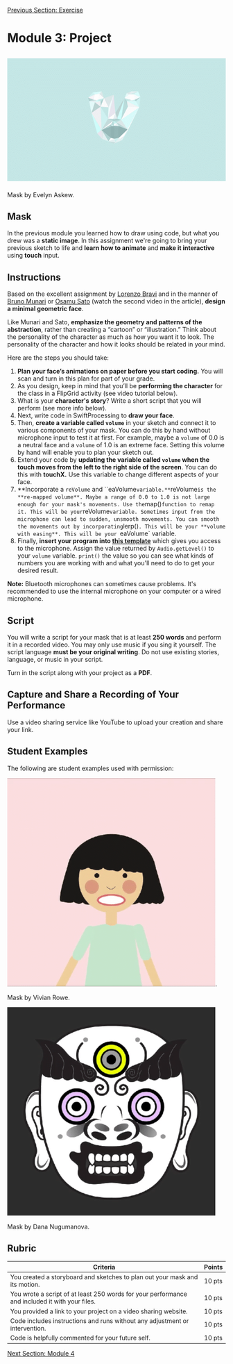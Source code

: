 [Previous Section: Exercise](2_EXERCISE.md)

# Module 3: Project

## ![geometric_animation](images/Evelyn_Askew_Mask.gif)

Mask by Evelyn Askew.

## Mask

In the previous module you learned how to draw using code, but what you drew was a **static image**. In this assignment we're going to bring your previous sketch to life and **learn how to animate** and **make it interactive** using **touch** input.

## Instructions

Based on the excellent assignment by [Lorenzo Bravi](http://www.creativeapplications.net/processing/bla-bla-bla-iphone-of-processing-sound/) and in the manner of [Bruno Munari](http://www.creativeapplications.net/processing/bla-bla-bla-iphone-of-processing-sound/) or [Osamu Sato](https://motherboard.vice.com/en_us/article/d734ja/the-most-elusive-video-game-creator) (watch the second video in the article), **design a minimal geometric face**.

Like Munari and Sato, **emphasize the geometry and patterns of the abstraction**, rather than creating a “cartoon” or “illustration.” Think about the  personality of the character as much as how you want it to look. The  personality of the character and how it looks should be related in your  mind.

Here are the steps you should take:

1. **Plan your face’s animations on paper before you start coding.** You will scan and turn in this plan for part of your grade.
2. As you design, keep in mind that you’ll be **performing the character** for the class in a FlipGrid activity (see video tutorial below).
3. What is your **character's story**? Write a short script that you will perform (see more info below).
4. Next, write code in SwiftProcessing to **draw your face**.
5. Then, **create a variable called `volume`** in your sketch and connect it to various components of your mask. You can do this by hand without microphone input to test it at first. For example, maybe a `volume` of 0.0 is a neutral face and a `volume` of 1.0 is an extreme face. Setting this volume by hand will enable you to plan your sketch out.
6. Extend your code by **updating the variable called `volume` when the touch moves from the left to the right side of the screen**. You can do this with **touchX.** Use this variable to change different aspects of your face.
7. **Incorporate a `reVolume` and ``eaVolume` variable.** `reVolume` is the **re-mapped volume**. Maybe a range of 0.0 to 1.0 is not large enough for your mask's movements. Use the `map()` function to remap it. This will be your `reVolume` variable. Sometimes input from the microphone can lead to sudden, unsmooth movements. You can smooth the movements out by incorporating `lerp()`. This will be your **volume with easing**. This will be your `eaVolume` variable.
8. Finally, **insert your program into [this template](https://github.com/masoodkamandy/Processing_Mask_Template/archive/refs/heads/main.zip)** which gives you access to the microphone. Assign the value returned by `Audio.getLevel()` to your `volume` variable. `print()` the value so you can see what kinds of numbers you are working with and what you'll need to do to get your desired result.

**Note:** Bluetooth microphones can sometimes cause problems. It's recommended to use the internal microphone on your computer or a wired microphone.

## Script

You will write a script for your mask that is at least **250 words** and perform it in a recorded video. You may only use music if you sing it yourself. The script language **must be your original writing**. Do not use existing stories, language, or music in your script.

Turn in the script along with your project as a **PDF**.

## Capture and Share a Recording of Your Performance

Use a video sharing service like YouTube to upload your creation and share your link.

## Student Examples

The following are student examples used with permission:

![Vivan Rowe](images/Vivian_Rowe_Mask.gif).

Mask by Vivian Rowe.

![Dana Nugumanova](images/Dana_Nugumanova_Mask.gif)

Mask by Dana Nugumanova.

## Rubric

| Criteria                                                     | Points |
| ------------------------------------------------------------ | ------ |
| You created a storyboard and sketches to plan out your mask and its motion. | 10 pts |
| You wrote a script of at least 250 words for your performance and included it with your files. | 10 pts |
| You provided a link to your project on a video sharing website. | 10 pts |
| Code includes instructions and runs without any adjustment or intervention. | 10 pts |
| Code is helpfully commented for your future self.            | 10 pts |

[Next Section: Module 4](../4_Functions_and_Expanded_Cinema/README.md)

